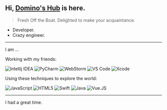 <head>
  <link rel="stylesheet" href="https://cdn.jsdelivr.net/npm/@fortawesome/fontawesome-free/css/all.min.css">
</head>

## Hi, [Domino's Hub](https://github.com/pkeyo) is here.

> Fresh Off the Boat. Delighted to make your acquaintance.

- Developer.
- Crazy engineer.


---

I am ...

Working with my friends:

![Intellij IDEA](https://img.shields.io/badge/-Intellij%20IDEA-red?style=for-the-badge&logo=Intellij%20Idea&logoColor=default)
![PyCharm](https://img.shields.io/badge/-PyCharm-375A81?style=for-the-badge&logo=PyCharm&logoColor=default)
![WebStorm](https://img.shields.io/badge/-WebStorm-51A5DD?style=for-the-badge&logo=Webstorm&logoColor=default)
![VS Code](https://img.shields.io/badge/-VS%20Code-007ACC?style=for-the-badge&logo=Visual%20Studio%20Code&logoColor=white)
![Xcode](https://img.shields.io/badge/-Xcode-1575F9?style=for-the-badge&logo=Xcode&logoColor=white)


Using these techniques to explore the world:

![JavaScript](https://img.shields.io/badge/-JavaScript-black?style=flat&logo=JavaScript&logoColor=default)
![HTML5](https://img.shields.io/badge/-HTML5-E34F26?style=flat&logo=HTML5&logoColor=white)
![Swift](https://img.shields.io/badge/-Swift-ec4736?&style=flat&logo=Swift&logoColor=white)
![Java](https://img.shields.io/badge/-Java-007396?style=flat&logo=Java&logoColor=white)
![Vue.JS](https://img.shields.io/badge/-Vue.js-35495c?&style=flat&logo=vue.js&logoColor=default)



---

I had a great time.
